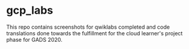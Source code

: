 # gcp_labs
This repo contains screenshots for qwiklabs completed and code translations done towards the fulfillment for the cloud learner's project phase for GADS 2020.
